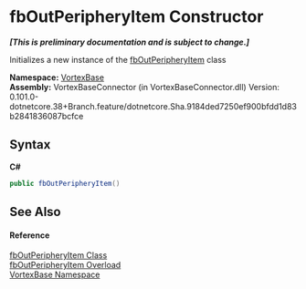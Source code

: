 # fbOutPeripheryItem Constructor 
 _**\[This is preliminary documentation and is subject to change.\]**_

Initializes a new instance of the <a href="T_VortexBase_fbOutPeripheryItem.md">fbOutPeripheryItem</a> class

**Namespace:**&nbsp;<a href="N_VortexBase.md">VortexBase</a><br />**Assembly:**&nbsp;VortexBaseConnector (in VortexBaseConnector.dll) Version: 0.101.0-dotnetcore.38+Branch.feature/dotnetcore.Sha.9184ded7250ef900bfdd1d83b2841836087bcfce

## Syntax

**C#**<br />
``` C#
public fbOutPeripheryItem()
```


## See Also


#### Reference
<a href="T_VortexBase_fbOutPeripheryItem.md">fbOutPeripheryItem Class</a><br /><a href="Overload_VortexBase_fbOutPeripheryItem__ctor.md">fbOutPeripheryItem Overload</a><br /><a href="N_VortexBase.md">VortexBase Namespace</a><br />